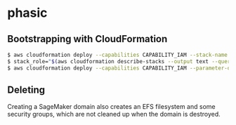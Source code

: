 # phasic

## Bootstrapping with CloudFormation

```sh
$ aws cloudformation deploy --capabilities CAPABILITY_IAM --stack-name phasic-bootstrap --template-file cloudformation/bootstrap.yaml
$ stack_role="$(aws cloudformation describe-stacks --output text --query 'Stacks[*].Outputs[?OutputKey==`"StackRole"`].OutputValue' --stack-name phasic-bootstrap)"
$ aws cloudformation deploy --capabilities CAPABILITY_IAM --parameter-overrides UserProfileName=zobar --role-arn "$stack_role" --stack-name phasic --template-file cloudformation/phasic.yaml
```

## Deleting

Creating a SageMaker domain also creates an EFS filesystem and some security groups, which are not cleaned up when the domain is destroyed.
